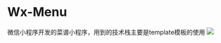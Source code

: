 # Wx-Menu
微信小程序开发的菜谱小程序，用到的技术栈主要是template模板的使用
![](https://img-blog.csdnimg.cn/c26f327705f4497881c9b223f8b34a86.png)
